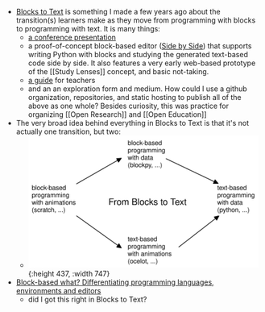 - [Blocks to Text](https://github.com/blocks-to-text/) is something I made a few years ago about the transition(s) learners make as they move from programming with blocks to programming with text.  It is many things:
	- [a conference presentation](https://blocks-to-text.github.io/sett-namur-19/#/)
	- a proof-of-concept block-based editor ([Side by Side](https://blocks-to-text.github.io/side-by-side/)) that supports writing Python with blocks and studying the generated text-based code side by side.  It also features a very early web-based prototype of the [[Study Lenses]] concept, and basic not-taking.
	- [a guide](https://github.com/blocks-to-text/top) for teachers
	- and an an exploration form and medium.  How could I use a github organization, repositories, and static hosting to publish all of the above as one whole?  Besides curiosity, this was practice for organizing [[Open Research]] and [[Open Education]]
- The very broad idea behind everything in Blocks to Text is that it's not actually one transition, but two:
	- ![blocks-to-text.svg](../assets/blocks-to-text_1677007130750_0.svg){:height 437, :width 747}
- [Block-based what? Differentiating programming languages, environments and editors](https://medium.com/bits-and-behavior/block-based-what-differentiating-programming-languages-environments-and-editors-59ae451af0a9)
	- did I got this right in Blocks to Text?
